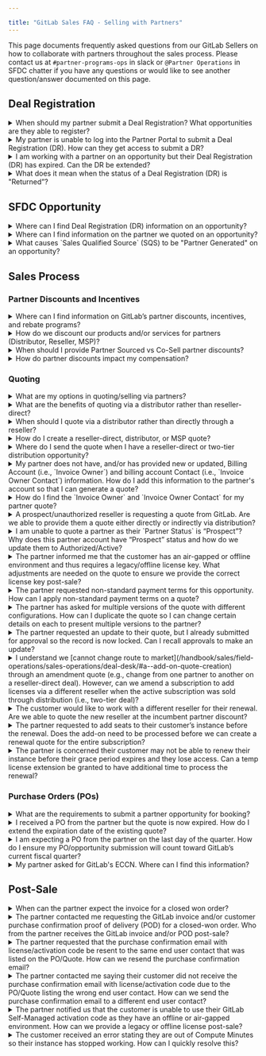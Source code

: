 ```yaml
---

title: "GitLab Sales FAQ - Selling with Partners"
---
```







<link rel="stylesheet" type="text/css" href="/stylesheets/biztech.css" />




This page documents frequently asked questions from our GitLab Sellers on how to collaborate with partners throughout the sales process. Please contact us at `#partner-programs-ops` in slack or `@Partner Operations` in SFDC chatter if you have any questions or would like to see another question/answer documented on this page.

## Deal Registration

<details>
<summary markdown="span">
When should my partner submit a Deal Registration? What opportunities are they able to register?
</summary>

GitLab has a [Partner Sourced Deal Registration](/handbook/sales/field-operations/channel-operations/#partner-sourced-deal-registration) (DR) program for Resale, MSP, and Referral opportunities. The partner should submit a Partner Sourced DR for an opportunity where they are **bringing net-new business to GitLab**, which can apply to opportunities for new logo, co-term add-on/upsell, or add-on/upsell as part of a renewal. Note, we can only approve one Partner Sourced DR for an opportunity, as only one partner can source a deal. Partners should not submit a Partner Sourced DR if they did not source the opportunity, and will generally receive Co-Sell discounts for these deals. Please refer to GitLab’s [Internal Incentive Guide](https://docs.google.com/document/d/1qiT_2EsnL20c4w0hyZ_CGaJQIzj8CSCsHERoR80cwws/edit#heading=h.9e3o7yaxw8mu) for more information on partner program discounts.

GitLab also has a [Service Attach DR](/handbook/sales/field-operations/channel-operations/#service-attach-opportunities) program which applies to opportunities where partners are selling their own professional services into a customer environment at the time of a GitLab product sale.

</details>

<details>
<summary markdown="span">
My partner is unable to log into the Partner Portal to submit a Deal Registration (DR). How can they get access to submit a DR?
</summary>

If the partner contact has a Partner Portal account but is unable to login, they can [select “Forgot Password”](https://partners.gitlab.com/English/) to reset their password. If they do not have a Partner Portal account, they can [select “Request Portal Access”](https://partners.gitlab.com/English/) to set up an account. Please have the partner contact `partnersupport@gitlab.com` for assistance ​​if they have followed the directions but are still having issues.

Note, to submit a Deal Registration, the partner must first be an authorized GitLab partner as well as have completed the [required training](/handbook/resellers/channel-working-with-GitLab/#training--certification-requirements-for-transactions-deal-registrations-nfrs-and-letters-of-authorization-loas) in order to be granted access to submit a DR.

</details>

<details>
<summary markdown="span">
I am working with a partner on an opportunity but their Deal Registration (DR) has expired. Can the DR be extended?
</summary>

Yes, the expired DR can be [extended](/handbook/sales/field-operations/channel-operations/#rules-of-engagement-for-partner-sourced-deal-registration) for 30 days by the Channel Account Manager. Please chatter the Channel Account Manager to request that they extend the DR. If you need an extension longer than 30 days, please chatter `@Partner Operations` and provide the new date the registration should expire.

</details>

<details>
<summary markdown="span">
What does it mean when the status of a Deal Registration (DR) is "Returned”?
</summary>

The Channel Account Manager (CAM) assigned to the DR has reviewed and sent it back to the resale partner for additional information/context. Once the resale partner reviews and responds to the CAM's feedback, the CAM will be notified to review and action the updated DR.

</details>


## SFDC Opportunity

<details>
<summary markdown="span">
Where can I find Deal Registration (DR) information on an opportunity?
</summary>

DR information can be found in two areas on the opportunity:
- “Registrations” section in the related list quick links section at the top of the opportunity. This section contains all DRs attached to an opportunity, including approved, expired, rejected, and pending Partner Sourced DRs as well as Service Attach DRs.

![Opp DR Top Section](/handbook/sales/field-operations/channel-operations/images/opp_top_section.png "Deal Registration Opp")

- “Partner Sourced Deal Registration” section in the body of the opportunity which contains the approved Partner Sourced DR.

![DR Section](/handbook/sales/field-operations/channel-operations/images/dr_section.png "Deal Registration Section in Opp")

</details>

<details>
<summary markdown="span">
Where can I find information on the partner we quoted on an opportunity?
</summary>

Please refer to the “Primary Quote Partner Details” section of the opportunity which displays the partner information from the Primary Quote.

![Primary Quote Section](/handbook/sales/field-operations/channel-operations/images/quote_section.png "Primary Quote Section")

</details>

<details>
<summary markdown="span">
What causes `Sales Qualified Source` (SQS) to be "Partner Generated" on an opportunity?
</summary>

SQS on the opportunity will be "Partner Generated" if (i) there is an approved Partner Sourced Deal Registration or the Initial Source is Partner Qualified Lead. Refer to the [Partner Operations handbook](/handbook/sales/field-operations/channel-operations/#sfdc-opportunity-source-field-values-for-channel) for further details.

</details>


## Sales Process

### Partner Discounts and Incentives

<details>
<summary markdown="span">
Where can I find information on GitLab’s partner discounts, incentives, and rebate programs?
</summary>

Please refer to the [Internal Incentive Guide](https://docs.google.com/document/d/1qiT_2EsnL20c4w0hyZ_CGaJQIzj8CSCsHERoR80cwws/edit#heading=h.9e3o7yaxw8mu) which contains information on our partner discounts, incentives, rebate programs and more.

</details>

<details>
<summary markdown="span">
How do we discount our products and/or services for partners (Distributor, Reseller, MSP)?
</summary>

Please refer to the [Internal Incentive Guide](https://docs.google.com/document/d/1qiT_2EsnL20c4w0hyZ_CGaJQIzj8CSCsHERoR80cwws/edit#heading=h.9e3o7yaxw8mu) to obtain partner program discounts for our products and services.

</details>

<details>
<summary markdown="span">
When should I provide Partner Sourced vs Co-Sell partner discounts?
</summary>

If the opportunity is for new or add-on/upsell business:
- **sourced** by the partner (including adding licenses as part of a renewal opportunity), the partner should submit a Partner Sourced Deal Registration (DR) for the opportunity. The GitLab CAM and ASM will approve the DR and then you can provide Partner Sourced discounts to the DR partner for the new or add-on portion of the deal.
- **not sourced** by the partner, the partner will generally receive co-sell discounts.

If the opportunity is a flat renewal, refer to the [Partner Operations handbook](/handbook/sales/field-operations/channel-operations/#incumbency-renewals) for rules on partner incumbency.

Refer to the [Internal Incentive Guide](https://docs.google.com/document/d/1qiT_2EsnL20c4w0hyZ_CGaJQIzj8CSCsHERoR80cwws/edit#heading=h.9e3o7yaxw8mu) for information regarding our partner program discounts for your quote.

</details>

<details>
<summary markdown="span">
How do partner discounts impact my compensation?
</summary>

Please refer to GitLab's [channel neutral compensation policy](/handbook/sales/field-operations/channel-operations/#channel-neutral). Please contact the Sales Compensation team if you have any questions on a specific opportunity after reviewing the policy.

</details>


### Quoting

<details>
<summary markdown="span">
What are my options in quoting/selling via partners?
</summary>

- **Reseller** - GitLab quotes (i.e., sells to) the reseller, and reseller quotes the end customer. This is commonly referred to as a one-tier or reseller-direct deal
- **Distributor** - GitLab quotes (i.e., sells to) the distributor, distributor quotes the reseller, and reseller quotes the end customer. This is commonly referred to as a two-tier distribution deal
- **MSP** - GitLab quotes the MSP partner. The MSP partner purchases, holds title to, and manages the licenses that are used by their end customer, the MSP End User

</details>

<details>
<summary markdown="span">
What are the benefits of quoting via a distributor rather than reseller-direct?
</summary>

Please refer to the [Partner Operations handbook](/handbook/sales/field-operations/channel-operations/#why-does-gitlab-leverage-distribution) for details on the benefits of leveraging distribution.

</details>

<details>
<summary markdown="span">
When should I quote via a distributor rather than directly through a reseller?
</summary>

Please refer to the [Partner Operations handbook](/handbook/sales/field-operations/channel-operations/#distributor-requirements-and-coverage-by-geo-and-market) for details on distributor requirements and coverage by Geo and Market.

</details>

<details>
<summary markdown="span">
How do I create a reseller-direct, distributor, or MSP quote?
</summary>

Please refer to the [Partner Operations handbook](/handbook/sales/field-operations/channel-operations/#partner-quoting-overview-and-resources) for an overview of the partner quoting process and links to key resources including step-by-step quoting guides.

</details>

<details>
<summary markdown="span">
Where do I send the quote when I have a reseller-direct or two-tier distribution opportunity?
</summary>

The quote needs to be sent to the partner, not the customer. Specifically, if your quote is:
- reseller-direct, send the quote to your reseller contact only (ensure you do not copy the customer)
- via distribution, send the quote to your distributor contact only (ensure you do not copy the reseller or the customer). Please refer to the [Partner Operations handbook](/handbook/sales/field-operations/channel-operations/#distributor-requirements-and-coverage-by-geo-and-market) for distribution contact information

</details>

<details>
<summary markdown="span">
My partner does not have, and/or has provided new or updated, Billing Account (i.e., `Invoice Owner`) and billing account Contact (i.e., `Invoice Owner Contact`) information. How do I add this information to the partner's account so that I can generate a quote?
</summary>

Please refer to the [Partner Operations handbook](/handbook/sales/field-operations/channel-operations/#billing-account-and-billing-account-contact-on-partner-account-record) for details on how to add or update billing information on the Partner Account record.

</details>

<details>
<summary markdown="span">
How do I find the `Invoice Owner` and `Invoice Owner Contact` for my partner quote?
</summary>

The `Invoice Owner` and `Invoice Owner Contact` on a partner quote represent the partner’s Billing Account and billing account Contact records, respectively. Please refer to the [Partner Operations handbook](/handbook/sales/field-operations/channel-operations/#how-to-find-partner-billing-records-in-sfdc-and-use-for-quoting) for details on how to find these records in SFDC and use them for quoting.

</details>

<details>
<summary markdown="span">
A prospect/unauthorized reseller is requesting a quote from GitLab. Are we able to provide them a quote either directly or indirectly via distribution?
</summary>

We are not able to quote an unauthorized reseller. Please encourage the reseller to [sign up as a partner](https://partners.gitlab.com/English/register_email.aspx) so you can provide a GitLab quote. If this is not possible, the opportunity owner and/or Channel Account Manager (CAM) can create a legal case on the opportunity to request a one-time authorization for the partner to transact with GitLab. If the request is reviewed and approved, Legal will work with the opportunity owner, CAM, and Sales Support to take the necessary steps to provide a one-time authorization.

</details>

<details>
<summary markdown="span">
I am unable to quote a partner as their `Partner Status` is “Prospect”? Why does this partner account have “Prospect” status and how do we update them to Authorized/Active?
</summary>

The partner account is in [“Prospect” status](/handbook/sales/field-operations/channel-operations/#standard-channel-practices) because they have not yet signed our partner agreement and/or completed their required sales training. Please contact the Channel Account Manager that owns the partner account in SFDC to request that they work with the partner to get them authorized.

</details>

<details>
<summary markdown="span">
The partner informed me that the customer has an air-gapped or offline environment and thus requires a legacy/offline license key. What adjustments are needed on the quote to ensure we provide the correct license key post-sale?
</summary>

Please follow the instructions in the [Cloud Licensing guide](https://docs.google.com/presentation/d/1gbdHGCLTc0yis0VFyBBZkriMomNo8audr0u8XXTY2iI/edit#slide=id.g137e73c15b5_0_298) to request approval for a legacy/offline at the time of quoting.

</details>

<details>
<summary markdown="span">
The partner requested non-standard payment terms for this opportunity. How can I apply non-standard payment terms on a quote?
</summary>

Please refer to the [Deal Desk handbook](/handbook/sales/field-operations/sales-operations/deal-desk/#new-subscription-quote) and [approval matrix](https://docs.google.com/document/d/1-CH-uH_zr0qaVaV1QbmVZ1rF669DsaUeq9w-q1QiKPE/edit#heading=h.ebvtllqqeve9) for details on applying non-standard payment terms.

</details>

<details>
<summary markdown="span">
The partner has asked for multiple versions of the quote with different configurations. How can I duplicate the quote so I can change certain details on each to present multiple versions to the partner?
</summary>

Please refer to the [Deal Desk handbook](/handbook/sales/field-operations/sales-operations/deal-desk/#how-to-clone-an-existing-quote) for details on how to clone a quote.

</details>

<details>
<summary markdown="span">
The partner requested an update to their quote, but I already submitted for approval so the record is now locked. Can I recall approvals to make an update?
</summary>

Yes, please refer to the [Deal Desk Handbook](/handbook/sales/field-operations/sales-operations/deal-desk/#recall-a-quote-from-approvals) for guidance on recalling a quote from approvals.

</details>

<details>
<summary markdown="span">
I understand we [cannot change route to market](/handbook/sales/field-operations/sales-operations/deal-desk/#a--add-on-quote-creation) through an amendment quote (e.g., change from one partner to another on a reseller-direct deal). However, can we amend a subscription to add licenses via a different reseller when the active subscription was sold through distribution (i.e., two-tier deal)?
</summary>

Yes, our contract/subscription record is with the distributor on a two-tier deal, not the reseller. If the customer, distributor, and account team need to change the reseller for a co-term add-on on a two-tier deal, GitLab is able to accommodate the change.

</details>

<details>
<summary markdown="span">
The customer would like to work with a different reseller for their renewal. Are we able to quote the new reseller at the incumbent partner discount?
</summary>

Yes, if the customer provides formal communication through email to confirm they would like to work with the new reseller for their renewal, we are able to transfer incumbency discounts. Refer to the [Partner Operations handbook](/handbook/sales/field-operations/channel-operations/#incumbency-renewals) for further details.

</details>

<details>
<summary markdown="span">
The partner requested to add seats to their customer’s instance before the renewal. Does the add-on need to be processed before we can create a renewal quote for the entire subscription?
</summary>

Yes, for the customer’s overall license count to be accurate during the renewal, add-on licenses need to be fully processed before GitLab can generate a renewal quote. Please refer to the [Deal Desk handbook](/handbook/sales/field-operations/sales-operations/deal-desk/#transacting-a-separate-add-on-opportunity-prior-to-renewal) for further guidance.

</details>

<details>
<summary markdown="span">
The partner is concerned their customer may not be able to renew their instance before their grace period expires and they lose access. Can a temp license extension be granted to have additional time to process the renewal?
</summary>

Yes, you can [submit an internal support ticket](https://support-super-form-gitlab-com-support-support-op-651f22e90ce6d7.gitlab.io/) to request a temp license to prevent the customer from losing access while the renewal is processed.

</details>


### Purchase Orders (POs)

<details>
<summary markdown="span">
What are the requirements to submit a partner opportunity for booking?
</summary>

Please refer to the [Sales Order Processing handbook](/handbook/sales/field-operations/order-processing/#submit-an-opportunity-for-booking) for partner opportunity booking requirements.

</details>

<details>
<summary markdown="span">
I received a PO from the partner but the quote is now expired. How do I extend the expiration date of the existing quote?
</summary>

Please refer to the [Deal Desk handbook](/handbook/sales/field-operations/sales-operations/deal-desk/#how-to-extend-a-quote-expiration-date) for guidance on extending the expiration date of an existing quote.

</details>

<details>
<summary markdown="span">
I am expecting a PO from the partner on the last day of the quarter. How do I ensure my PO/opportunity submission will count toward GitLab’s current fiscal quarter?
</summary>

Please refer to the guidelines listed in the [Sales Order Processing handbook](/handbook/sales/field-operations/order-processing/#end-of-quarter-bookings) regarding end-of-quarter bookings.

</details>

<details>
<summary markdown="span">
My partner asked for GitLab's ECCN. Where can I find this information?
</summary>

You can find our ECCN in our [Trade Compliance handbook](/handbook/legal/trade-compliance/#how-do-trade-control-laws-apply-to-gitlab-software).

</details>


## Post-Sale

<details>
<summary markdown="span">
When can the partner expect the invoice for a closed won order?
</summary>

Invoices are sent [24 - 48 hours after the opportunity closes](/handbook/finance/accounting/finance-ops/billing-ops/#standard-operating-process).

</details>

<details>
<summary markdown="span">
The partner contacted me requesting the GitLab invoice and/or customer purchase confirmation proof of delivery (POD) for a closed-won order. Who from the partner receives the GitLab invoice and/or POD post-sale?
</summary>

The `Invoice Owner Contact` from the Primary Quote receives the GitLab invoice, while the `Sold To Work Email` of the `Invoice Owner` receives the POD (i.e., copy of the customer provisioning email from fulfillment). Note, these two contacts should be aligned on your quote, as the `Invoice Owner Contact` (i.e., billing account Contact) should be created from and thus match the details of the `Invoice Owner` (i.e., Billing Account). Please refer to the [Partner Operations handbook](/handbook/sales/field-operations/channel-operations/#how-to-find-partner-billing-records-in-sfdc-and-use-for-quoting) for details on partner billing records and how they apply to quoting a partner deal.

**Note**, on a two-tier deal, the distributor is invoiced by GitLab and thus the distributor receives the POD. Please connect the reseller with the distributor to obtain the POD if the reseller purchased through distribution.

</details>

<details>
<summary markdown="span">
The partner requested that the purchase confirmation email with license/activation code be resent to the same end user contact that was listed on the PO/Quote. How can we resend the purchase confirmation email?
</summary>

This can be actioned by either the GitLab Sales Rep or the partner:
- The GitLab Sales Rep can [submit an internal support ticket](https://support-super-form-gitlab-com-support-support-op-651f22e90ce6d7.gitlab.io/) to request that the support team send the purchase confirmation email to the same end user contact.
- The partner that received the Gitlab invoice (i.e., Distributor for two-tier deal, Reseller for one-tier deal) can [submit a support ticket](https://support.gitlab.com/hc/en-us/requests/new) with the GitLab invoice attached to request the purchase confirmation email be resent to the same end user contact.

</details>

<details>
<summary markdown="span">
The partner contacted me saying their customer did not receive the purchase confirmation email with license/activation code due to the PO/Quote listing the wrong end user contact. How can we send the purchase confirmation email to a different end user contact?
</summary>

The partner that received the GitLab invoice (i.e., Distributor for two-tier deal, Reseller for one-tier deal) needs to [submit a support ticket](https://support.gitlab.com/hc/en-us/requests/new) with the GitLab invoice attached to request the purchase confirmation email be sent to a new end user contact.

**Important to note**, the GitLab Sales Rep cannot change the end user contact post-sale on behalf of the partner or customer. The request to change the end user contact must either be submitted by the (i) partner that received our invoice as outlined above or (ii) customer contact listed as `Sold To Contact` on our final quote (i.e., the person that received the license).

</details>

<details>
<summary markdown="span">
The partner notified us that the customer is unable to use their GitLab Self-Managed activation code as they have an offline or air-gapped environment. How can we provide a legacy or offline license post-sale?
</summary>

Request approval from your VP via SFDC chatter to provide an offline or legacy license key for a closed-won opportunity. If/when VP approval is granted, [submit an internal support ticket](https://support-super-form-gitlab-com-support-support-op-651f22e90ce6d7.gitlab.io/) to request an updated license be issued to the customer.

</details>

<details>
<summary markdown="span">
The customer received an error stating they are out of Compute Minutes so their instance has stopped working. How can I quickly resolve this?
</summary>

The customer must add Compute Minutes via the same procurement path as the original order (i.e., if they purchased the original subscription through a partner, they must purchase the additional minutes through the same partner). Please take the following steps:

1. Initiate the procurement process. For channel deals, GitLab Sales to provide the partner a quote for additional Compute Minutes. For AWS/GCP deals, GitLab Sales to generate a private offer to the customer for additional Compute Minutes
2. GitLab Sales to submit an internal support ticket to request that the support team add minutes to the customer's instance to get the customer back online while the GitLab procurement cycle is completed. To submit an internal support ticket, use the 'Other> Other License & Renewals Related Issue request type', and provide as much information as possible in the request to help drive quick review and approval (e.g., customer is locked out and required to wait on our procurement cycle since they purchase via partner, needs additional minutes to get back online)

**Important to Note**, The Support Team will not keep track nor remove any compute minutes, therefore GitLab Sales should request a modest amount of minutes to cover the time period necessary while waiting for the sale to process.

</details>